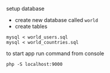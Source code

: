setup database 
- create new database called `world`
- create tables
```
mysql < world_users.sql
mysql < world_countries.sql
```
to start app run command from console
```
php -S localhost:9000
```
